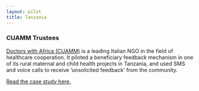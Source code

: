 ```yaml
---
layout: pilot
title: Tanzania
---
```

### CUAMM Trustees

[Doctors with Africa (CUAMM)](http://www.cuamm.org/en) is a leading Italian NGO in the field of healthcare cooperation.
It piloted a beneficiary feedback mechanism in one of its rural maternal and child health projects in Tanzania, and used SMS and voice calls to receive ‘unsolicited feedback’ from the community.

[Read the case study here.](http://cdn.worldvision.org.uk/files/4514/6056/3625/Tanzania1.pdf)
